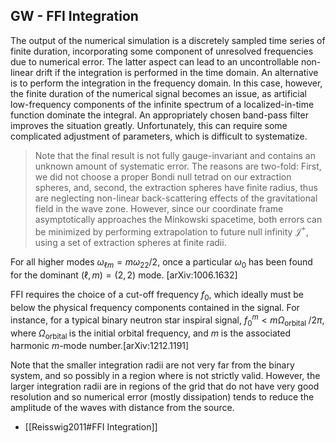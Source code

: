 ## GW - FFI Integration

The output of the numerical simulation is a discretely sampled time series of finite duration, incorporating some component of unresolved frequencies due to numerical error. The latter aspect can lead to an uncontrollable non-linear drift if the integration is performed in the time domain. An alternative is to perform the integration in the frequency domain. In this case, however, the finite duration of the numerical signal becomes an issue, as artificial low-frequency components of the infinite spectrum of a localized-in-time function dominate the integral. An appropriately chosen band-pass filter improves the situation greatly. Unfortunately, this can require some complicated adjustment of parameters, which is difficult to systematize.


>  Note that the final result is not fully gauge-invariant and contains an unknown amount of systematic error. The reasons are two-fold: First, we did not choose a proper Bondi null tetrad on our extraction spheres, and, second, the extraction spheres have finite radius, thus are neglecting non-linear back-scattering effects of the gravitational field in the wave zone. However, since our coordinate frame asymptotically approaches the Minkowski spacetime, both errors can be minimized by performing extrapolation to future null infinity $\mathcal{J}^{+}$, using a set of extraction spheres at finite radii.



For all higher modes $\omega_{\ell m}=m \omega_{22} / 2$, once a particular $\omega_{0}$ has been found for the dominant $(\ell, m)=(2,2)$ mode. [arXiv:1006.1632]

FFI requires the choice of a cut-off frequency $f_{0},$ which ideally must be below the physical frequency components contained in the signal. For instance, for a typical binary neutron star inspiral signal, $f_{0}^{m}<m \Omega_{\text {orbital }} / 2 \pi,$ where $\Omega_{\text {orbital }}$ is the initial orbital frequency, and $m$ is the associated harmonic $m$-mode number.[arXiv:1212.1191]


Note that the smaller integration radii are not very far from the binary system, and so possibly in a region where is not strictly valid. However, the larger integration radii are in regions of the grid that do not have very good resolution and so numerical error (mostly dissipation) tends to reduce the amplitude of the waves with distance from the source.


- [[Reisswig2011#FFI Integration]]